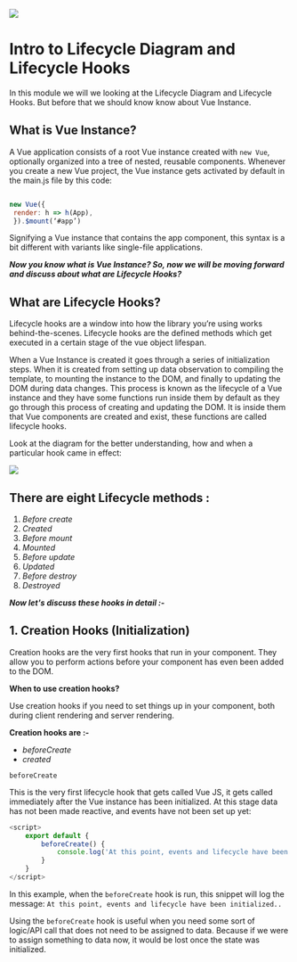 ![](https://i.imgur.com/Zyy4Xtr.jpg)

# Intro to Lifecycle Diagram and Lifecycle Hooks

In this module we will we looking at the Lifecycle Diagram and Lifecycle Hooks. But before that we should know know about Vue Instance.

## What is Vue Instance?

A Vue application consists of a root Vue instance created with `new Vue`, optionally organized into a tree of nested, reusable components. Whenever you create a new Vue project, the Vue instance gets activated by default in the main.js file by this code:

```javascript

new Vue({
 render: h => h(App),
 }).$mount(‘#app’)

```
Signifying a Vue instance that contains the app component, this syntax is a bit different with variants like single-file applications.

__*Now you know what is Vue Instance? So, now we will be moving forward and discuss about what are Lifecycle Hooks?*__

## What are Lifecycle Hooks?

Lifecycle hooks are a window into how the library you’re using works behind-the-scenes. Lifecycle hooks are the defined methods which get executed in a certain stage of the vue object lifespan.

When a Vue Instance is created it goes through a series of initialization steps. When it is created from setting up data observation to compiling the template, to mounting the instance to the DOM, and finally to updating the DOM during data changes. This process is known as the lifecycle of a Vue instance and they have some functions run inside them by default as they go through this process of creating and updating the DOM. It is inside them that Vue components are created and exist, these functions are called lifecycle hooks. 

Look at the diagram for the better understanding, how and when a particular hook came in effect:

![](https://vuejs.org/images/lifecycle.png)

## There are eight Lifecycle methods :

1. _Before create_
2. _Created_
3. _Before mount_
4. _Mounted_
5. _Before update_
6. _Updated_
7. _Before destroy_
8. _Destroyed_

__*Now let's discuss these hooks in detail :-*__ 

## 1. Creation Hooks (Initialization)

Creation hooks are the very first hooks that run in your component. They allow you to perform actions before your component has even been added to the DOM.

**When to use creation hooks?**

Use creation hooks if you need to set things up in your component, both during client rendering and server rendering.

**Creation hooks are :-**

* _beforeCreate_
* _created_

`beforeCreate`

This is the very first lifecycle hook that gets called Vue JS, it gets called immediately after the Vue instance has been initialized. At this stage data has not been made reactive, and events have not been set up yet:

```javascript
<script>
    export default {
        beforeCreate() {
            console.log('At this point, events and lifecycle have been initialized.')
        }
    }
</script>
```
In this example, when the `beforeCreate` hook is run, this snippet will log the message: `At this point, events and lifecycle have been initialized..`

Using the `beforeCreate` hook is useful when you need some sort of logic/API call that does not need to be assigned to data. Because if we were to assign something to data now, it would be lost once the state was initialized.